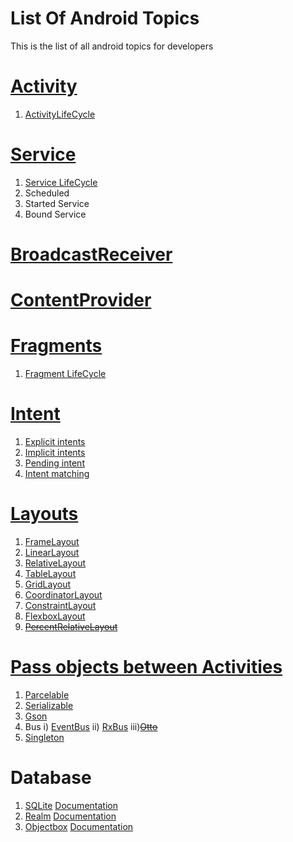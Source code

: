 # List Of Android Topics
This is the list of all android topics for developers


# [Activity](https://developer.android.com/guide/components/activities/index.html)
1. [ActivityLifeCycle](https://developer.android.com/guide/components/activities/activity-lifecycle.html)

# [Service](https://developer.android.com/guide/components/services.html)
1. [Service LifeCycle](https://developer.android.com/guide/components/services.html#Lifecycle)
2. Scheduled
3. Started Service
4. Bound Service

# [BroadcastReceiver](https://developer.android.com/guide/components/broadcasts.html)

# [ContentProvider](https://developer.android.com/guide/topics/providers/content-provider-basics.html)

# [Fragments](https://developer.android.com/guide/components/fragments.html)
1. [Fragment LifeCycle](https://developer.android.com/guide/components/fragments.html#Creating)

# [Intent](https://developer.android.com/guide/components/intents-filters.html)
1. [Explicit intents](https://developer.android.com/guide/components/intents-filters.html#Types)
2. [Implicit intents](https://developer.android.com/guide/components/intents-filters.html#Types)
3. [Pending intent](https://developer.android.com/guide/components/intents-filters.html#PendingIntent)
4. [Intent matching](https://developer.android.com/guide/components/intents-filters.html#imatch)

# [Layouts](https://developer.android.com/guide/topics/ui/declaring-layout.html)
1. [FrameLayout](https://developer.android.com/reference/android/widget/FrameLayout.html)
2. [LinearLayout](https://developer.android.com/guide/topics/ui/layout/linear.html)
3. [RelativeLayout](https://developer.android.com/guide/topics/ui/layout/relative.html)
4. [TableLayout](https://developer.android.com/guide/topics/ui/layout/grid.html)
5. [GridLayout](https://developer.android.com/reference/android/widget/GridLayout.html)
6. [CoordinatorLayout](http://guides.codepath.com/android/handling-scrolls-with-coordinatorlayout)
7. [ConstraintLayout](https://developer.android.com/training/constraint-layout/index.html)
8. [FlexboxLayout](https://android-developers.googleblog.com/2017/02/build-flexible-layouts-with.html)
9. ~~[PercentRelativeLayout](https://developer.android.com/reference/android/support/percent/PercentRelativeLayout.html)~~

# [Pass objects between Activities](http://alexzh.com/uncategorized/passing-object-by-intent/)
1. [Parcelable](https://www.sitepoint.com/transfer-data-between-activities-with-android-parcelable/)
2. [Serializable](http://www.developerphil.com/parcelable-vs-serializable/)
3. [Gson](https://stackoverflow.com/questions/21761438/how-to-pass-gson-serialised-object-to-intent-in-android)
4. Bus
i) [EventBus](http://greenrobot.org/eventbus/)
ii) [RxBus](https://blog.kaush.co/2014/12/24/implementing-an-event-bus-with-rxjava-rxbus/) 
iii)~~[Otto](http://square.github.io/otto/)~~ 
5. [Singleton](https://stackoverflow.com/questions/16517702/singleton-in-android)

# Database
1. [SQLite](https://www.sqlite.org/) [Documentation](https://www.sqlite.org/quickstart.html)
2. [Realm](https://realm.io/) [Documentation](https://realm.io/docs/)
3. [Objectbox](http://objectbox.io/) [Documentation](http://objectbox.io/documentation/introduction/)


